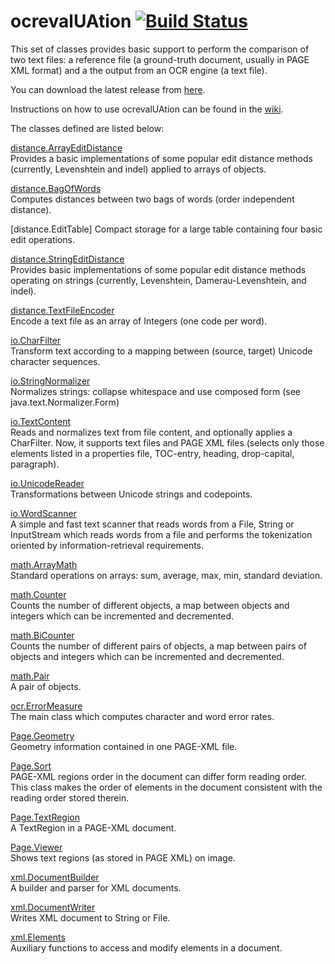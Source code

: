 ocrevalUAtion [![Build Status](https://secure.travis-ci.org/impactcentre/ocrevalUAtion.png?branch=master)](http://travis-ci.org/impactcentre/ocrevalUAtion)
=============

This set of classes provides basic support to perform the comparison of
two text files: a reference file (a ground-truth document, usually in
PAGE XML format) and a the output from an OCR engine (a text file).

You can download the latest release from [here](https://bintray.com/impactocr/impactocr-maven/ocrevalUAtion).

Instructions on how to use ocrevalUAtion can be found in the [wiki](https://github.com/impactcentre/ocrevalUAtion/wiki).

The classes defined are listed below:

[distance.ArrayEditDistance<Type>](https://github.com/impactcentre/ocrevalUAtion/blob/master/src/main/java/eu/digitisation/distance/ArrayEditDistance.java)<br>
Provides a basic implementations of some popular edit distance methods
(currently, Levenshtein and indel) applied to arrays of objects.

[distance.BagOfWords](https://github.com/impactcentre/ocrevalUAtion/blob/master/src/main/java/eu/digitisation/distance/BagOfWords.java)<br>
Computes distances between two bags of words (order independent distance).

[distance.EditTable]
Compact storage for a large table containing four basic edit operations.

[distance.StringEditDistance](https://github.com/impactcentre/ocrevalUAtion/blob/master/src/main/java/eu/digitisation/distance/StringEditDistance.java)<br>
Provides basic implementations of some popular edit distance methods 
operating on strings (currently, Levenshtein, Damerau-Levenshtein, and indel).

[distance.TextFileEncoder](https://github.com/impactcentre/ocrevalUAtion/blob/master/src/main/java/eu/digitisation/distance/TextFileEncoder.java)<br>
Encode a text file as an array of Integers (one code per word).

[io.CharFilter](https://github.com/impactcentre/ocrevalUAtion/blob/master/src/main/java/eu/digitisation/io/CharFilter.java)<br>
Transform text according to a mapping between (source, target) 
Unicode character sequences.

[io.StringNormalizer](https://github.com/impactcentre/ocrevalUAtion/blob/master/src/main/java/eu/digitisation/io/StringNormalizer.java)<br>
Normalizes strings: collapse whitespace and use composed form (see java.text.Normalizer.Form)

[io.TextContent](https://github.com/impactcentre/ocrevalUAtion/blob/master/src/main/java/eu/digitisation/io/TextContent.java)<br>
Reads and normalizes text from file content, 
and optionally applies a CharFilter. Now, it supports text files and PAGE XML files (selects only those
elements listed in a properties file, TOC-entry, heading,
drop-capital, paragraph).

[io.UnicodeReader](https://github.com/impactcentre/ocrevalUAtion/blob/master/src/main/java/eu/digitisation/io/UnicodeReader.java)<br>
Transformations between Unicode strings and codepoints.

[io.WordScanner](https://github.com/impactcentre/ocrevalUAtion/blob/master/src/main/java/eu/digitisation/io/WordScanner.java)<br>
A simple and fast text scanner that reads words 
from a File, String or InputStream which reads words from a file and
performs the tokenization oriented by information-retrieval
requirements.

[math.ArrayMath](https://github.com/impactcentre/ocrevalUAtion/blob/master/src/main/java/eu/digitisation/math/ArrayMath.java)<br>
Standard operations on arrays: sum, average, max, min, standard deviation.

[math.Counter<T>](https://github.com/impactcentre/ocrevalUAtion/blob/master/src/main/java/eu/digitisation/math/Counter.java)<br>
Counts the number of different objects, a map between
objects and integers which can be incremented and decremented.

[math.BiCounter<T>](https://github.com/impactcentre/ocrevalUAtion/blob/master/src/main/java/eu/digitisation/math/BiCounter.java)<br>
Counts the number of different pairs of objects, a map between
pairs of objects and integers which can be incremented and decremented.

[math.Pair](https://github.com/impactcentre/ocrevalUAtion/blob/master/src/main/java/eu/digitisation/math/Pair.java)<br>
A pair of objects.

[ocr.ErrorMeasure](https://github.com/impactcentre/ocrevalUAtion/blob/master/src/main/java/eu/digitisation/ocr/ErrorMeasure.java)<br>
The main class which computes character and word error rates.

[Page.Geometry](https://github.com/impactcentre/ocrevalUAtion/blob/master/src/main/java/eu/digitisation/Page/Geometry.java)<br>
Geometry information contained in one PAGE-XML file.

[Page.Sort](https://github.com/impactcentre/ocrevalUAtion/blob/master/src/main/java/eu/digitisation/Page/Sort.java)<br>
PAGE-XML regions order in the document can differ form reading order. 
This class makes the order of elements in the document consistent 
with the reading order stored therein.


[Page.TextRegion](https://github.com/impactcentre/ocrevalUAtion/blob/master/src/main/java/eu/digitisation/Page/TextRegion.java)<br>
A TextRegion in a PAGE-XML document.

[Page.Viewer](https://github.com/impactcentre/ocrevalUAtion/blob/master/src/main/java/eu/digitisation/Page/Viewer.java)<br>
Shows text regions (as stored in PAGE XML) on image.

[xml.DocumentBuilder](https://github.com/impactcentre/ocrevalUAtion/blob/master/src/main/java/eu/digitisation/xml/DocumentBuilder.java)<br>
A builder and parser for XML documents.

[xml.DocumentWriter](https://github.com/impactcentre/ocrevalUAtion/blob/master/src/main/java/eu/digitisation/xml/DocumentWriter.java)<br>
Writes XML document to String or File.

[xml.Elements](https://github.com/impactcentre/ocrevalUAtion/blob/master/src/main/java/eu/digitisation/xml/Elements.java)<br>
Auxiliary functions to access and modify elements in a document.

